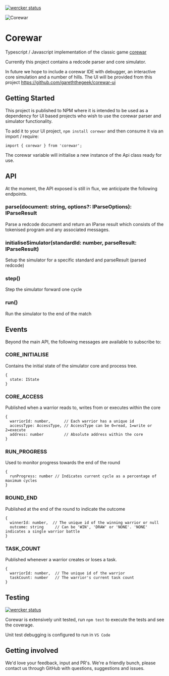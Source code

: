 [![wercker status](https://app.wercker.com/status/d6b4d4035c2ccc4e92f9ed40ae3f727d/s/master "wercker status")](https://app.wercker.com/project/byKey/d6b4d4035c2ccc4e92f9ed40ae3f727d)

![Corewar](https://github.com/gareththegeek/corewar/blob/master/corewarg.png)

# Corewar

Typescript / Javascript implementation of the classic game [corewar](https://en.wikipedia.org/wiki/Core_War)

Currently this project contains a redcode parser and core simulator.

In future we hope to include a corewar IDE with debugger, an interactive core simulation and a number of hills. The UI will be provided from this project https://github.com/gareththegeek/corewar-ui

## Getting Started

This project is published to NPM where it is intended to be used as a dependency for UI based projects who wish to use the corewar parser and simulator functionality.

To add it to your UI project, `npm install corewar` and then consume it via an import / require:

`import { corewar } from 'corewar';`

The corewar variable will initialise a new instance of the Api class ready for use.

## API

At the moment, the API exposed is still in flux, we anticipate the following endpoints.

### parse(document: string, options?: IParseOptions): IParseResult

Parse a redcode document and return an IParse result which consists of the tokenised program and any associated messages.

### initialiseSimulator(standardId: number, parseResult: IParseResult)

Setup the simulator for a specific standard and parseResult (parsed redcode)

### step()

Step the simulator forward one cycle

### run()

Run the simulator to the end of the match

## Events

Beyond the main API, the following messages are available to subscribe to:

### CORE_INITIALISE

Contains the initial state of the simulator core and process tree.

```
{
  state: IState
}
```

### CORE_ACCESS

Published when a warrior reads to, writes from or executes within the core

```
{
  warriorId: number,      // Each warrior has a unique id
  accessType: AccessType, // AccessType can be 0=read, 1=write or 2=execute
  address: number         // Absolute address within the core
}
```

### RUN_PROGRESS

Used to monitor progress towards the end of the round

```
{ 
  runProgress: number // Indicates current cycle as a percentage of maximum cycles
}
```

### ROUND_END

Published at the end of the round to indicate the outcome

```
{
  winnerId: number,  // The unique id of the winning warrior or null
  outcome: string     // Can be 'WIN', 'DRAW' or 'NONE'. 'NONE' indicates a single warrior battle
}
```

### TASK_COUNT

Published whenever a warrior creates or loses a task.

```
{
  warriorId: number,  // The unique id of the warrior
  taskCount: number   // The warrior's current task count
}
```

## Testing

[![wercker status](https://app.wercker.com/status/d6b4d4035c2ccc4e92f9ed40ae3f727d/m/master "wercker status")](https://app.wercker.com/project/byKey/d6b4d4035c2ccc4e92f9ed40ae3f727d)

Corewar is extensively unit tested, run `npm test` to execute the tests and see the coverage.

Unit test debugging is configured to run in `VS Code`

## Getting involved

We'd love your feedback, input and PR's. We're a friendly bunch, please contact us through GitHub with questions, suggestions and issues.

